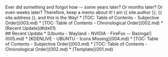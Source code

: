 ---
---

<br id="idx00">
Ever did something and forgot how -- some years later?
Or months later? Or even weeks later? 
Therefore, keep a memo about it!
I am {{ site.author }}, {{ site.address }}, and this is the Way!
* [TOC: Table of Contents - Subjective Order](003.md)
* [TOC: Table of Contents - Chronological Order](002.md)
* [Recent Update](#idx01)

<br id="idx01">
## Recent Update
* [Ubuntu - Wayland - NVIDIA - FireFox -- Bazinga!](005.md)
* [KDENLIVE - UBUNTU - Icons Missing](004.md)
* [TOC: Table of Contents - Subjective Order](003.md)
* [TOC: Table of Contents - Chronological Order](002.md)
* [Template](001.md)

